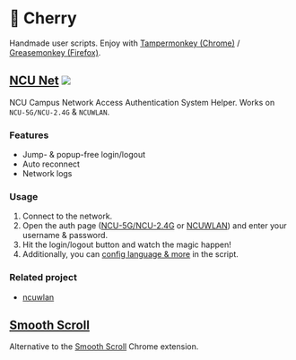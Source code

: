 # 🌸 Cherry

Handmade user scripts. Enjoy with [Tampermonkey (Chrome)](https://chrome.google.com/webstore/detail/tampermonkey/dhdgffkkebhmkfjojejmpbldmpobfkfo) / [Greasemonkey (Firefox)](https://addons.mozilla.org/firefox/addon/greasemonkey/).

## [NCU Net](../../raw/master/ncu-net.user.js) [![](https://img.shields.io/badge/User%20Script-blue.svg)](https://github.com/kidonng/ncu-net)

NCU Campus Network Access Authentication System Helper. Works on `NCU-5G/NCU-2.4G` & `NCUWLAN`.

### Features

- Jump- & popup-free login/logout
- Auto reconnect
- Network logs

### Usage

1. Connect to the network.
2. Open the auth page ([NCU-5G/NCU-2.4G](http://222.204.3.154/) or [NCUWLAN](http://aaa.ncu.edu.cn/)) and enter your username & password.
3. Hit the login/logout button and watch the magic happen!
4. Additionally, you can [config language & more](ncu-net.user.js#L12-L17) in the script.

### Related project

- [ncuwlan](https://github.com/maoyuqing/ncuwlan)

## [Smooth Scroll](../../raw/master/smoothscroll.user.js)

Alternative to the [Smooth Scroll](https://chrome.google.com/webstore/detail/smoothscroll/nbokbjkabcmbfdlbddjidfmibcpneigj) Chrome extension.
